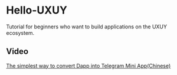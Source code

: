 # Hello-UXUY
Tutorial for beginners who want to build applications on the UXUY ecosystem.

## Video
[The simplest way to convert Dapp into Telegram Mini App(Chinese)](https://www.bilibili.com/video/BV13e1xY1E6d?vd_source=86a032a2de4a00e60764f0a49a2e153e)
